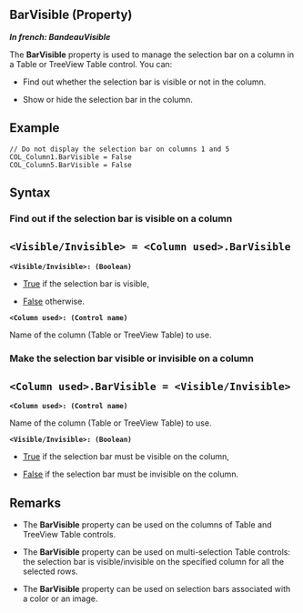 


## BarVisible (Property)

***In french: BandeauVisible***
	



<a name="XUse"></a>
<a name="Use"></a>
<a name="description"></a>
The **BarVisible** property is used to manage the selection bar on a column in a Table or TreeView Table control. You can:

- Find out whether the selection bar is visible or not in the column.

- Show or hide the selection bar in the column.





<a name="Example1"></a>
<a name="sample_code"></a>

## Example


```wl
// Do not display the selection bar on columns 1 and 5
COL_Column1.BarVisible = False
COL_Column5.BarVisible = False
```

<a name="XSYNTAX"></a>
<a name="SYNTAX1"></a>

## Syntax

### Find out if the selection bar is visible on a column

`<Visible/Invisible> = <Column used>.BarVisible`
---

**`<Visible/Invisible>: (Boolean)`**



- <u><u><u><u>True</u></u></u></u> if the selection bar is visible,

- <u><u><u><u>False</u></u></u></u> otherwise.




**`<Column used>: (Control name)`**

Name of the column (Table or TreeView Table) to use.  


<a name="SYNTAX2"></a>

### Make the selection bar visible or invisible on a column

`<Column used>.BarVisible = <Visible/Invisible>`
---

**`<Column used>: (Control name)`**

Name of the column (Table or TreeView Table) to use.

**`<Visible/Invisible>: (Boolean)`**



- <u><u><u><u>True</u></u></u></u> if the selection bar must be visible on the column,

- <u><u><u><u>False</u></u></u></u> if the selection bar must be invisible on the column.  






<a name="NOTE0"></a>
<a name="NOTE0_1"></a>

## Remarks


- The **BarVisible** property can be used on the columns of Table and TreeView Table controls.

- The **BarVisible** property can be used on multi-selection Table controls: the selection bar is visible/invisible on the specified column for all the selected rows.

- The **BarVisible** property can be used on selection bars associated with a color or an image.





